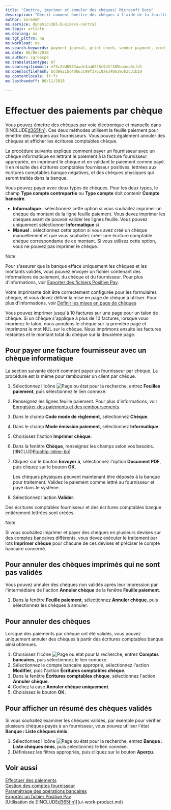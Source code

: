 ```yaml
---
title: "Emettre, imprimer et annuler des chèques| Microsoft Docs"
description: "Décrit comment émettre des chèques à l'aide de la feuille paiement, imprimer des chèques, et annuler ou afficher les écritures comptables chèque dans Business Central."
author: SorenGP
ms.service: dynamics365-business-central
ms.topic: article
ms.devlang: na
ms.tgt_pltfrm: na
ms.workload: na
ms.search.keywords: payment journal, print check, vendor payment, creditor, debt, balance due, AP
ms.date: 06/06/2018
ms.author: sgroespe
ms.translationtype: HT
ms.sourcegitcommit: e73c2dd0533aade4aa6225c9d2f385baaea3cfd1
ms.openlocfilehash: bcd0e21bc40b63c99f37618ae3406395b3c31b10
ms.contentlocale: fr-fr
ms.lasthandoff: 06/11/2018

---
```

# <a name="make-check-payments"></a>Effectuer des paiements par chèque
Vous pouvez émettre des chèques par voie électronique et manuelle dans [!INCLUDE[d365fin](includes/d365fin_md.md)]. Ces deux méthodes utilisent la feuille paiement pour émettre des chèques aux fournisseurs. Vous pouvez également annuler des chèques et afficher les écritures comptables chèque.

La procédure suivante explique comment payer un fournisseur avec un chèque informatique en lettrant le paiement à la facture fournisseur appropriée, en imprimant le chèque et en validant le paiement comme payé. Il en résulte des écritures comptables fournisseur positives, lettrées aux écritures comptables banque négatives, et des chèques physiques qui seront traités dans la banque.

Vous pouvez payer avec deux types de chèques. Pour les deux types, le champ **Type compte contrepartie** ou **Type compte** doit contenir **Compte bancaire**.

- **Informatique** : sélectionnez cette option si vous souhaitez imprimer un chèque du montant de la ligne feuille paiement. Vous devez imprimer les chèques avant de pouvoir valider les lignes feuille. Vous pouvez uniquement sélectionner **Informatique** si
- **Manuel** : sélectionnez cette option si vous avez créé un chèque manuellement et que vous souhaitez créer une écriture comptable chèque correspondante de ce montant. Si vous utilisez cette option, vous ne pouvez pas imprimer le chèque.

> [!NOTE]  
> Pour s'assurer que la banque efface uniquement les chèques et les montants validés, vous pouvez envoyer un fichier contenant des informations de paiement, du chèque et du fournisseur. Pour plus d'informations, voir [Exporter des fichiers Positive Pay](finance-how-positive-pay.md).

Votre imprimante doit être correctement configurée pour les formulaires chèque, et vous devez définir la mise en page de chèque à utiliser. Pour plus d'informations, voir [Définir les mises en page de chèques](finance-how-define-check-layouts.md)

Vous pouvez imprimer jusqu'à 10 factures sur une page pour un talon de chèque. Si un chèque s'applique à plus de 10 factures, lorsque vous imprimez le talon, nous annulons le chèque sur la première page et imprimons le mot NUL sur le chèque. Nous imprimons ensuite les factures restantes et le montant total du chèque sur la deuxième page. 

## <a name="to-pay-a-vendor-invoice-with-a-computer-check"></a>Pour payer une facture fournisseur avec un chèque informatique
La section suivante décrit comment payer un fournisseur par chèque. La procédure est la même pour rembourser un client par chèque.

1. Sélectionnez l'icône ![Page ou état pour la recherche](media/ui-search/search_small.png "Page ou état pour la recherche"), entrez **Feuilles paiement**, puis sélectionnez le lien connexe.
2. Renseignez les lignes feuille paiement. Pour plus d'informations, voir [Enregistrer des paiements et des remboursements](payables-how-post-payments-refunds.md).
3. Dans le champ **Code mode de règlement**, sélectionnez **Chèque**.
4. Dans le champ **Mode émission paiement**, sélectionnez **Informatique**.
5. Choisissez l'action **Imprimer chèque**.
6. Dans la fenêtre **Chèque**, renseignez les champs selon vos besoins. [!INCLUDE[tooltip-inline-tip](includes/tooltip-inline-tip_md.md)]
7. Cliquez sur le bouton **Envoyer à**, sélectionnez l'option **Document PDF**, puis cliquez sur le bouton **OK**.

    Les chèques physiques peuvent maintenant être déposés à la banque pour traitement. Validez le paiement comme lettré au fournisseur et payé dans le système.
8. Sélectionnez l'action **Valider**.

Des écritures comptables fournisseur et des écritures comptables banque entièrement lettrées sont créées.

> [!NOTE]  
> Si vous souhaitez imprimer et payer des chèques en plusieurs devises sur des comptes bancaires différents, vous devez exécuter le traitement par lots **Imprimer chèque** pour chacune de ces devises et préciser le compte bancaire concerné.

## <a name="to-cancel-printed-checks-that-are-not-posted"></a>Pour annuler des chèques imprimés qui ne sont pas validés
Vous pouvez annuler des chèques non validés après leur impression par l'intermédiaire de l'action **Annuler chèque** de la fenêtre **Feuille paiement**.

1. Dans la fenêtre **Feuille paiement**, sélectionnez **Annuler chèque**, puis sélectionnez les chèques à annuler.

## <a name="to-void-checks"></a>Pour annuler des chèques
Lorsque des paiements par chèque ont été validés, vous pouvez uniquement annuler des chèques à partir des écritures comptables banque ainsi obtenues.

1. Choisissez l'icône ![Page ou état pour la recherche](media/ui-search/search_small.png "icône Page ou état pour la recherche"), entrez **Comptes bancaires**, puis sélectionnez le lien connexe.
2. Sélectionnez le compte bancaire approprié, sélectionnez l'action **Modifier**, puis l'action **Écritures comptables chèque**.
3. Dans la fenêtre **Écritures comptables chèque**, sélectionnez l'action **Annuler chèque**.
4. Cochez la case **Annuler chèque uniquement**.
5. Choisissez le bouton **OK**.

## <a name="to-view-a-summary-of-posted-checks"></a>Pour afficher un résumé des chèques validés
Si vous souhaitez examiner les chèques validés, par exemple pour vérifier plusieurs chèques payés à un fournisseur, vous pouvez utiliser l'état **Banque : Liste chèques émis**.
1. Sélectionnez l'icône ![Page ou état pour la recherche](media/ui-search/search_small.png "icône Page ou état pour la recherche"), entrez **Banque : Liste chèques émis**, puis sélectionnez le lien connexe.
2. Définissez les filtres appropriés, puis cliquez sur le bouton **Aperçu**.

## <a name="see-also"></a>Voir aussi
[Effectuer des paiements](payables-make-payments.md)  
[Gestion des comptes fournisseur](payables-manage-payables.md)  
[Paramétrage des opérations bancaires](bank-setup-banking.md)  
[Exporter un fichier Positive Pay](finance-how-positive-pay.md)  
[Utilisation de [!INCLUDE[d365fin](includes/d365fin_md.md)]](ui-work-product.md)  

